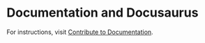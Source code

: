 # Documentation and Docusaurus

For instructions, visit [Contribute to Documentation](https://docs.airbyte.com/contributing-to-airbyte/writing-docs).
